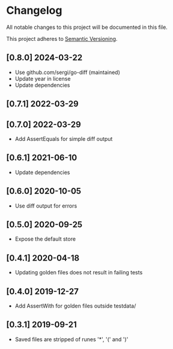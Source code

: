 # Changelog
All notable changes to this project will be documented in this file.

This project adheres to [Semantic Versioning](http://semver.org/spec/v2.0.0.html).

## [0.8.0] 2024-03-22

- Use github.com/sergi/go-diff (maintained)
- Update year in license
- Update dependencies

## [0.7.1] 2022-03-29
## [0.7.0] 2022-03-29

- Add AssertEquals for simple diff output

## [0.6.1] 2021-06-10

- Update dependencies

## [0.6.0] 2020-10-05

- Use diff output for errors

## [0.5.0] 2020-09-25

- Expose the default store

## [0.4.1] 2020-04-18

- Updating golden files does not result in failing tests

## [0.4.0] 2019-12-27

- Add AssertWith for golden files outside testdata/

## [0.3.1] 2019-09-21

- Saved files are stripped of runes '*', '(' and ')'
